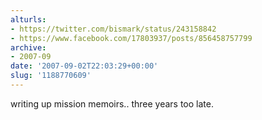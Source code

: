 ```yaml
---
alturls:
- https://twitter.com/bismark/status/243158842
- https://www.facebook.com/17803937/posts/856458757799
archive:
- 2007-09
date: '2007-09-02T22:03:29+00:00'
slug: '1188770609'
---
```


writing up mission memoirs.. three years too late.

